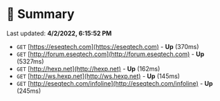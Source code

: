 # 📖 Summary
Last updated: **4/2/2022, 6:15:52 PM**

- `GET` [https://eseqtech.com](https://eseqtech.com) - **Up** (370ms)
- `GET` [http://forum.eseqtech.com](http://forum.eseqtech.com) - **Up** (5327ms)
- `GET` [http://hexp.net](http://hexp.net) - **Up** (162ms)
- `GET` [http://ws.hexp.net](http://ws.hexp.net) - **Up** (145ms)
- `GET` [http://eseqtech.com/infoline](http://eseqtech.com/infoline) - **Up** (245ms)

